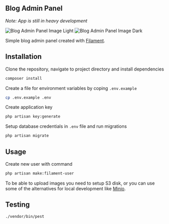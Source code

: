 ## Blog Admin Panel
<p><i>Note: App is still in heavy development</i></p>

<img src="https://user-images.githubusercontent.com/23532087/155493819-3b52fe0b-3635-4741-8c6c-e1c78113690d.png" alt="Blog Admin Panel Image Light">
<img src="https://user-images.githubusercontent.com/23532087/155492426-07b527e7-06ad-4718-867a-9d801eed0de2.png" alt="Blog Admin Panel Image Dark">

Simple blog admin panel created with <a href="https://filamentphp.com/" target="_blank">Filament</a>. 

## Installation
Clone the repository, navigate to project directory and install dependencies
```bash
composer install
```
  
Create a file for environment variables by coping `.env.example`
```bash
cp .env.example .env
```

Create application key
```bash
php artisan key:generate
```

Setup database credentials in `.env` file and run migrations
```bash
php artisan migrate
```

## Usage

Create new user with command

```bash
php artisan make:filament-user
```

To be able to upload images you need to setup S3 disk, or you can use some of the alternatives for local development like <a href="https://min.io/" target="_blank">Minio</a>.

## Testing
```bash
./vendor/bin/pest
```
